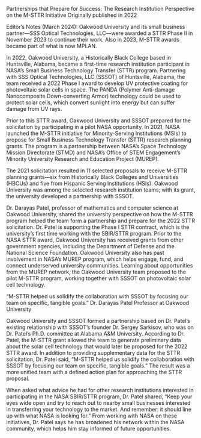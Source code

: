Partnerships that Prepare for Success: The Research Institution Perspective on the M-STTR Initiative 
 Originally published in 2022

Editor’s Notes (March 2024): Oakwood University and its small business partner—SSS Optical Technologies, LLC—were awarded a STTR Phase II in November 2023 to continue their work. Also in 2023, M-STTR awards became part of what is now MPLAN.

In 2022, Oakwood University, a Historically Black College based in Huntsville, Alabama, became a first-time research institution participant in NASA’s Small Business Technology Transfer (STTR) program. Partnering with SSS Optical Technologies, LLC (SSSOT) of Huntsville, Alabama, the team received a 2022 Phase I award to develop UV protective coating for photovoltaic solar cells in space. The PANDA (Polymer Anti-damage Nanocomposite Down-converting Armor) technology could be used to protect solar cells, which convert sunlight into energy but can suffer damage from UV rays.

Prior to this STTR award, Oakwood University and SSSOT prepared for the solicitation by participating in a pilot NASA opportunity. In 2021, NASA launched the M-STTR initiative for Minority-Serving Institutions (MSIs) to propose for Small Business Technology Transfer (STTR) research planning grants. The program is a partnership between NASA’s Space Technology Mission Directorate (STMD) and NASA’s Office of STEM Engagement’s Minority University Research and Education Project (MUREP).

The 2021 solicitation resulted in 11 selected proposals to receive M-STTR planning grants—six from Historically Black Colleges and Universities (HBCUs) and five from Hispanic Serving Institutions (HSIs). Oakwood University was among the selected research institution teams; with its grant, the university developed a partnership with SSSOT.

Dr. Darayas Patel, professor of mathematics and computer science at Oakwood University, shared the university perspective on how the M-STTR program helped the team form a partnership and prepare for the 2022 STTR solicitation. Dr. Patel is supporting the Phase I STTR contract, which is the university’s first time working with the SBIR/STTR program. Prior to the NASA STTR award, Oakwood University has received grants from other government agencies, including the Department of Defense and the National Science Foundation. Oakwood University also has past involvement in NASA’s MUREP program, which helps engage, fund, and connect underserved university communities. Learning about opportunities from the MUREP network, the Oakwood University team proposed to the pilot M-STTR program, working together with SSSOT on photovoltaic solar cell technology.

“M-STTR helped us solidify the collaboration with SSSOT by focusing our team on specific, tangible goals.” Dr. Darayas Patel Professor at Oakwood University

Oakwood University and SSSOT formed a partnership based on Dr. Patel’s existing relationship with SSSOT’s founder Dr. Sergey Sarkisov, who was on Dr. Patel’s Ph.D. committee at Alabama A&M University. According to Dr. Patel, the M-STTR grant allowed the team to generate preliminary data about the solar cell technology that would later be proposed for the 2022 STTR award. In addition to providing supplementary data for the STTR solicitation, Dr. Patel said, “M-STTR helped us solidify the collaboration with SSSOT by focusing our team on specific, tangible goals.” The result was a more unified team with a defined action plan for approaching the STTR proposal.

When asked what advice he had for other research institutions interested in participating in the NASA SBIR/STTR program, Dr. Patel shared, “Keep your eyes wide open and try to reach out to nearby small businesses interested in transferring your technology to the market. And remember: it should line up with what NASA is looking for.” From working with NASA on these initiatives, Dr. Patel says he has broadened his network within the NASA community, which helps him stay informed of future opportunities.